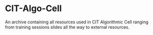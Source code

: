 # CIT-Algo-Cell
An archive containing all resources used in CIT Algorithmic Cell ranging from training sessions slides all the way to external resources.

